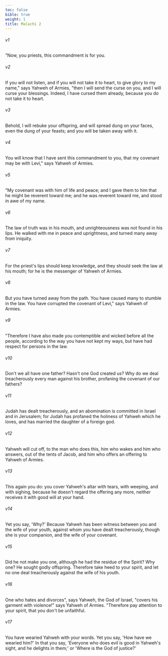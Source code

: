 ```yaml
---
toc: false
bible: true
weight: 1
title: Malachi 2
---
```




###### v1 
"Now, you priests, this commandment is for you. 

###### v2 
If you will not listen, and if you will not take it to heart, to give glory to my name," says Yahweh of Armies, "then I will send the curse on you, and I will curse your blessings. Indeed, I have cursed them already, because you do not take it to heart. 

###### v3 
Behold, I will rebuke your offspring, and will spread dung on your faces, even the dung of your feasts; and you will be taken away with it. 

###### v4 
You will know that I have sent this commandment to you, that my covenant may be with Levi," says Yahweh of Armies. 

###### v5 
"My covenant was with him of life and peace; and I gave them to him that he might be reverent toward me; and he was reverent toward me, and stood in awe of my name. 

###### v6 
The law of truth was in his mouth, and unrighteousness was not found in his lips. He walked with me in peace and uprightness, and turned many away from iniquity. 

###### v7 
For the priest's lips should keep knowledge, and they should seek the law at his mouth; for he is the messenger of Yahweh of Armies. 

###### v8 
But you have turned away from the path. You have caused many to stumble in the law. You have corrupted the covenant of Levi," says Yahweh of Armies. 

###### v9 
"Therefore I have also made you contemptible and wicked before all the people, according to the way you have not kept my ways, but have had respect for persons in the law. 

###### v10 
Don't we all have one father? Hasn't one God created us? Why do we deal treacherously every man against his brother, profaning the covenant of our fathers? 

###### v11 
Judah has dealt treacherously, and an abomination is committed in Israel and in Jerusalem; for Judah has profaned the holiness of Yahweh which he loves, and has married the daughter of a foreign god. 

###### v12 
Yahweh will cut off, to the man who does this, him who wakes and him who answers, out of the tents of Jacob, and him who offers an offering to Yahweh of Armies. 

###### v13 
This again you do: you cover Yahweh's altar with tears, with weeping, and with sighing, because he doesn't regard the offering any more, neither receives it with good will at your hand. 

###### v14 
Yet you say, 'Why?' Because Yahweh has been witness between you and the wife of your youth, against whom you have dealt treacherously, though she is your companion, and the wife of your covenant. 

###### v15 
Did he not make you one, although he had the residue of the Spirit? Why one? He sought godly offspring. Therefore take heed to your spirit, and let no one deal treacherously against the wife of his youth. 

###### v16 
One who hates and divorces", says Yahweh, the God of Israel, "covers his garment with violence!" says Yahweh of Armies. "Therefore pay attention to your spirit, that you don't be unfaithful. 

###### v17 
You have wearied Yahweh with your words. Yet you say, 'How have we wearied him?' In that you say, 'Everyone who does evil is good in Yahweh's sight, and he delights in them;' or 'Where is the God of justice?'
